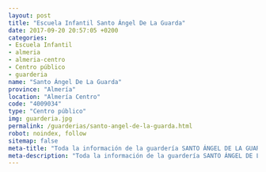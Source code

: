 ```yaml
---
layout: post
title: "Escuela Infantil Santo Ángel De La Guarda"
date: 2017-09-20 20:57:05 +0200
categories:
- Escuela Infantil
- almeria
- almeria-centro
- Centro público
- guarderia
name: "Santo Ángel De La Guarda"
province: "Almería"
location: "Almería Centro"
code: "4009034"
type: "Centro público"
img: guarderia.jpg
permalink: /guarderias/santo-angel-de-la-guarda.html
robot: noindex, follow
sitemap: false
meta-title: "Toda la información de la guardería SANTO ÁNGEL DE LA GUARDA"
meta-description: "Toda la información de la guardería SANTO ÁNGEL DE LA GUARDA"
---
```

